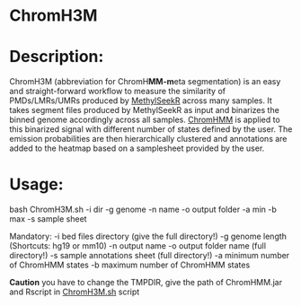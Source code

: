 # ChromH3M
# Description:
ChromH3M (abbreviation for ChromH**MM-m**eta segmentation) is an easy and straight-forward workflow to measure the similarity of PMDs/LMRs/UMRs produced by [MethylSeekR](https://bioconductor.org/packages/release/bioc/html/MethylSeekR.html) across many samples.
It takes segment files produced by MethylSeekR as input and binarizes the binned genome accordingly across all samples. [ChromHMM](http://compbio.mit.edu/ChromHMM/) is applied to this binarized signal with different number of states defined by the user. The emission probabilities are then hierarchically clustered and annotations are added to the heatmap based on a samplesheet provided by the user.

# Usage:
 bash ChromH3M.sh  -i dir     -g genome      -n name      -o output folder    -a min      -b max      -s sample sheet

 Mandatory:
  -i bed files directory (give the full directory!)
  -g genome length (Shortcuts: hg19 or mm10)
  -n output name
  -o output folder name (full directory!)
  -s sample annotations sheet (full directory!)
  -a minimum number of ChromHMM states
  -b maximum number of ChromHMM states

**Caution**
you have to change the TMPDIR, give the path of ChromHMM.jar and Rscript in [ChromH3M.sh](https://github.com/asalhab/ChromH3M/blob/master/ChromH3M.sh) script
